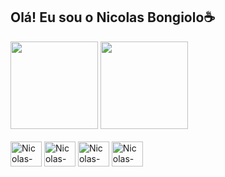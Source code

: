 ## Olá! Eu sou o Nicolas Bongiolo☕

<div>
  <a href="https://beacons.ai/NicolasSC2009"></a>
  <img height="140em" src="https://github-readme-stats.vercel.app/api?username=NicolasSC2009&show_icons=true&theme=maroongold">
  <img height="140em" src="https://github-readme-stats.vercel.app/api/top-langs/?username=NicolasSC2009&layout=compact&langs_count=7&theme=maroongold"/>
</div>
<div style="display: inline_block"><br>
  <img align="center" alt="Nicolas-HTML" height="40" width="50" src="https://cdn.jsdelivr.net/gh/devicons/devicon/icons/html5/html5-original.svg">
  <img align="center" alt="Nicolas-PHP" height="40" width="50" src="https://cdn.jsdelivr.net/gh/devicons/devicon/icons/php/php-original.svg">
  <img align="center" alt="Nicolas-Java" height="40" width="50" src="https://cdn.jsdelivr.net/gh/devicons/devicon/icons/java/java-original.svg">
  <img align="center" alt="Nicolas-JS" height="40" width="50" src="https://cdn.jsdelivr.net/gh/devicons/devicon/icons/javascript/javascript-original.svg">
</div>

##

<div>
  
</div>
